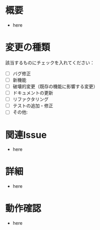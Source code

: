 <!-- 日本語でレビューしてください -->
# 概要
- here

# 変更の種類
該当するものにチェックを入れてください：
- [ ] バグ修正
- [ ] 新機能
- [ ] 破壊的変更（既存の機能に影響する変更）
- [ ] ドキュメントの更新
- [ ] リファクタリング
- [ ] テストの追加・修正
- [ ] その他: 

# 関連Issue
- here

# 詳細
- here

# 動作確認
- here
